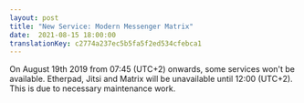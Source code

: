 ```yaml
---
layout: post
title: "New Service: Modern Messenger Matrix"
date:  2021-08-15 18:00:00
translationKey: c2774a237ec5b5fa5f2ed534cfebca1
---
```


On August 19th 2019 from 07:45 (UTC+2) onwards, some services won't be available. Etherpad, Jitsi and Matrix will be unavailable until 12:00 (UTC+2). This is due to necessary 
maintenance work. 
